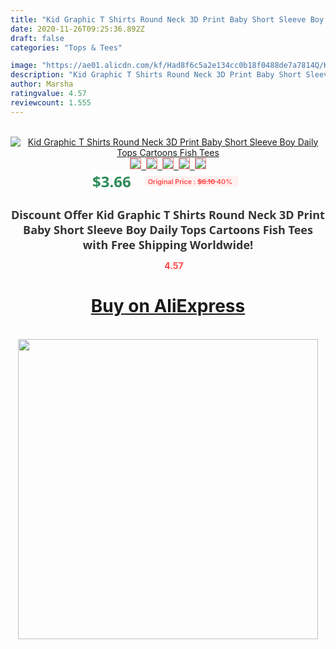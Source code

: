 ```yaml
---
title: "Kid Graphic T Shirts Round Neck 3D Print Baby Short Sleeve Boy Daily Tops Cartoons Fish Tees"
date: 2020-11-26T09:25:36.892Z
draft: false
categories: "Tops & Tees"

image: "https://ae01.alicdn.com/kf/Had8f6c5a2e134cc0b18f0488de7a7814Q/Kid-Graphic-T-Shirts-Round-Neck-3D-Print-Baby-Short-Sleeve-Boy-Daily-Tops-Cartoons-Fish.jpg"
description: "Kid Graphic T Shirts Round Neck 3D Print Baby Short Sleeve Boy Daily Tops Cartoons Fish Tees"
author: Marsha
ratingvalue: 4.57
reviewcount: 1.555
---
```

<br>
<div style="text-align: center;">
<a href="https://s.click.aliexpress.com/e/_AtINYh" target="_blank" rel="nofollow noopener noreferrer"><img alt="Kid Graphic T Shirts Round Neck 3D Print Baby Short Sleeve Boy Daily Tops Cartoons Fish Tees" class="magnifier-image" src="https://ae01.alicdn.com/kf/Had8f6c5a2e134cc0b18f0488de7a7814Q/Kid-Graphic-T-Shirts-Round-Neck-3D-Print-Baby-Short-Sleeve-Boy-Daily-Tops-Cartoons-Fish.jpg_640x640.jpg">
<br>
<img style="border:1px solid salmon" src="https://ae01.alicdn.com/kf/Had8f6c5a2e134cc0b18f0488de7a7814Q/Kid-Graphic-T-Shirts-Round-Neck-3D-Print-Baby-Short-Sleeve-Boy-Daily-Tops-Cartoons-Fish.jpg_120x120.jpg">&nbsp;&nbsp;<img style="border:1px solid salmon" src="https://ae01.alicdn.com/kf/H15377f6286cb4999a9a4b2de9d215b172/Kid-Graphic-T-Shirts-Round-Neck-3D-Print-Baby-Short-Sleeve-Boy-Daily-Tops-Cartoons-Fish.jpg_120x120.jpg">&nbsp;&nbsp;<img style="border:1px solid salmon" src="_120x120.jpg">&nbsp;&nbsp;<img style="border:1px solid salmon" src="_120x120.jpg">&nbsp;&nbsp;<img style="border:1px solid salmon" src="_120x120.jpg"></a></div><br0>
<div style="text-align: center;"><span style="background-color: white; border: 0px; box-sizing: border-box; color: seagreen; display: inline-block; font-family: &quot;open sans&quot; , &quot;arial&quot; , &quot;helvetica&quot; , sans-serif , &quot;heiti&quot;; font-size: 24px; font-stretch: inherit; font-weight: 700; line-height: inherit; margin: 0px 10px 0px 0px; padding: 0px; vertical-align: middle;">$3.66 </span>
<span style="background: rgb(255 , 241 , 241); border-radius: 3px; border: 0px; box-sizing: border-box; color: #ff4747; display: inline-block; font-family: inherit; font-size: 12px; font-stretch: inherit; font-style: inherit; font-variant: inherit; font-weight: 600; line-height: inherit; margin: 0px; padding: 2px 5px; transform: scale(0.9); vertical-align: middle;">Original Price : <b style="text-decoration: line-through;">$6.10 </b> 40%&nbsp;&nbsp;</span></div>
<h1 style="color: #333333; display: inline-block; font-family: &quot;open sans&quot; , &quot;arial&quot; , &quot;helvetica&quot; , sans-serif , &quot;heiti&quot;; font-size: 18px; font-stretch: inherit; font-weight: 700; text-align: center;">Discount Offer Kid Graphic T Shirts Round Neck 3D Print Baby Short Sleeve Boy Daily Tops Cartoons Fish Tees with Free Shipping Worldwide!</h1>
<div style="color: #ff4747; text-align: center;">
<img src="https://4.bp.blogspot.com/-M0ZcTcb-5uY/XleCXlxnR4I/AAAAAAAAAEc/OrjgMkXV1oMQFaCRZj5HQwOCBcu3w1FegCPcBGAYYCw/s1600/star.png" style="height: 15px;">&nbsp;<b>4.57</b></div>
<div class="button_cont" align="center"><a class="buynow_a" href="https://s.click.aliexpress.com/e/_AtINYh" target="_blank" rel="nofollow noopener noreferrer"><H1>Buy on AliExpress</H1></a></div><br>
<div class="separator" style="clear: both; text-align: center;">
<img src="https://lh3.googleusercontent.com/-pTy5HemUv9M/XlePHvY0dAI/AAAAAAAAAE4/0nX5iRUoIWY8eMW9Dpxeirr157OZliDIgCLcBGAsYHQ/s1600/badge.gif" width="480">
</div>
